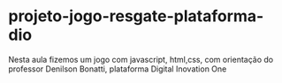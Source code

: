 # projeto-jogo-resgate-plataforma-dio
 Nesta aula fizemos um jogo com javascript, html,css, com orientação do professor Denilson Bonatti, plataforma Digital Inovation One
